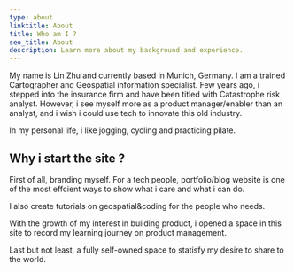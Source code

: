 ```yaml
---
type: about
linktitle: About
title: Who am I ?
seo_title: About
description: Learn more about my background and experience.
---
```


My name is Lin Zhu and currently based in Munich, Germany. I am a trained Cartographer and Geospatial information specialist. Few years ago, i stepped into the insurance firm and have been titled with Catastrophe risk analyst. However, i see myself more as a product manager/enabler than an analyst, and i wish i could use tech to innovate this old industry.  

In my personal life, i like jogging, cycling and practicing pilate. 

## Why i start the site ?

First of all, branding myself. For a tech people, portfolio/blog website is one of the most effcient ways to show what i care and what i can do.

I also create tutorials on geospatial&coding for the people who needs.

With the growth of my interest in building product, i opened a space in this site to record my learning journey on product management.

Last but not least, a fully self-owned space to statisfy my desire to share to the world.